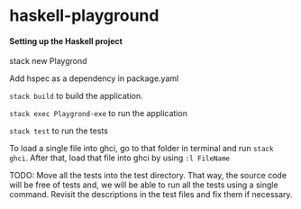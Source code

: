 # haskell-playground

#### Setting up the Haskell project

stack new Playgrond

Add hspec as a dependency in package.yaml

`stack build` to build the application.

`stack exec Playgrond-exe` to run the application

`stack test` to run the tests

To load a single file into ghci, go to that folder in terminal and run `stack ghci`.
After that, load that file into ghci by using `:l FileName`

TODO:
Move all the tests into the test directory. 
That way, the source code will be free of tests and, we will be able to run all the tests using a single command.
Revisit the descriptions in the test files and fix them if necessary.
